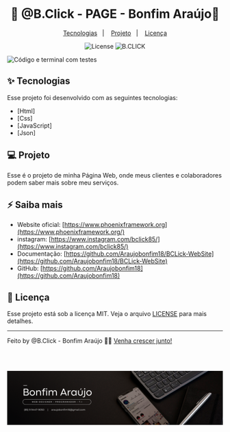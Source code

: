 <h1 align="center">🚀 @B.Click - PAGE - Bonfim Araújo🚀</h1>

<p align="center">
  <a href="#-tecnologias">Tecnologias</a>&nbsp;&nbsp;&nbsp;|&nbsp;&nbsp;&nbsp;
  <a href="#-projeto">Projeto</a>&nbsp;&nbsp;&nbsp;|&nbsp;&nbsp;&nbsp;
  <a href="#-licença">Licença</a>
</p>

<p align="center">
  <img alt="License" src="https://img.shields.io/static/v1?label=license&message=MIT&color=8257E5&labelColor=000000">

 <img src="https://img.shields.io/static/v1?label=B&message=CLICK&color=8257E5&labelColor=000000" alt="B.CLICK" />
</p>

![Código e terminal com testes](./.github/preview.png)

## ✨ Tecnologias

Esse projeto foi desenvolvido com as seguintes tecnologias:

- [Html]
- [Css]
- [JavaScript]
- [Json]

## 💻 Projeto

Esse é o projeto de minha Página Web, onde meus clientes e colaboradores podem saber mais sobre meu serviços.


## ⚡️ Saiba mais

- Website oficial: [https://www.phoenixframework.org](https://www.phoenixframework.org/)
- instagram: [https://www.instagram.com/bclick85/](https://www.instagram.com/bclick85/)
- Documentação: [https://github.com/Araujobonfim18/BCLick-WebSite](https://github.com/Araujobonfim18/BCLick-WebSite)
- GitHub: [https://github.com/Araujobonfim18](https://github.com/Araujobonfim18)

## 📜 Licença

Esse projeto está sob a licença MIT. Veja o arquivo [LICENSE](LICENSE.md) para mais detalhes.

---

Feito by @B.Click - Bonfim Araújo 👋🏻 [Venha crescer junto!](https://wa.link/d522sq)

<!--START_SECTION:footer-->

<br />
<br />

<p align="center">
  <a href="https://wa.link/d522sq" target="_blank">
    <img align="center" src="https://github.com/Araujobonfim18/-B.Click_85/blob/main/Bonfim%20Ara%C3%BAjo.png?raw=true" alt="banner"/>
  </a>
</p>

<!--END_SECTION:footer-->
